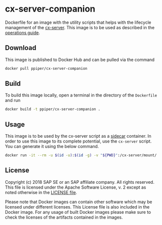 # cx-server-companion

Dockerfile for an image with the utility scripts that helps with the lifecycle management of the [cx-server](https://github.com/SAP/devops-docker-images/blob/master/README.md#setting-up-jenkins-server).
This image is to be used as described in the [operations guide](https://github.com/SAP/devops-docker-images/blob/master/docs/operations/cx-server-operations-guide.md). 

## Download

This image is published to Docker Hub and can be pulled via the command

```sh
docker pull ppiper/cx-server-companion
```

## Build

To build this image locally, open a terminal in the directory of the `Dockerfile` and run

```sh
docker build -t ppiper/cx-server-companion .
```

## Usage

This image is to be used by the cx-server script as a [sidecar](https://docs.microsoft.com/en-us/azure/architecture/patterns/sidecar) container. In order to use this image to its complete potential, use the `cx-server` script. You can generate it using the below command.

```sh
docker run -it --rm -u $(id -u):$(id -g) -v "${PWD}":/cx-server/mount/ ppiper/cx-server-companion:latest init-cx-server
```

## License

Copyright (c) 2018 SAP SE or an SAP affiliate company. All rights reserved.
This file is licensed under the Apache Software License, v. 2 except as noted
otherwise in the [LICENSE file](https://github.com/SAP/devops-docker-cx-server/blob/master/LICENSE).

Please note that Docker images can contain other software which may be licensed under different licenses. This License file is also included in the Docker image. For any usage of built Docker images please make sure to check the licenses of the artifacts contained in the images.
